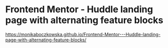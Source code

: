 # Frontend Mentor - Huddle landing page with alternating feature blocks

 https://monikaboczkowska.github.io/Frontend-Mentor---Huddle-landing-page-with-alternating-feature-blocks/
